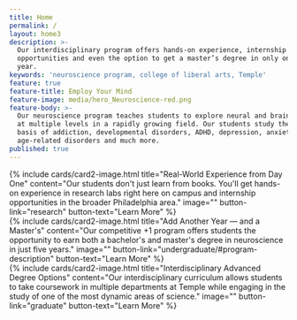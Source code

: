 ```yaml
---
title: Home
permalink: /
layout: home3
description: >-
  Our interdisciplinary program offers hands-on experience, internship
  opportunities and even the option to get a master’s degree in only one extra
  year.
keywords: 'neuroscience program, college of liberal arts, Temple'
feature: true
feature-title: Employ Your Mind
feature-image: media/hero_Neuroscience-red.png
feature-body: >-
  Our neuroscience program teaches students to explore neural and brain function
  at multiple levels in a rapidly growing field. Our students study the neural
  basis of addiction, developmental disorders, ADHD, depression, anxiety,
  age-related disorders and much more.
published: true
---
```


<div class="row row-wide">
  <div class="col m12 l4">{% include cards/card2-image.html
    title="Real-World Experience from Day One"
    content="Our students don't just learn from books. You'll get hands-on experience in research labs right here on campus and internship opportunities in the broader Philadelphia area."
    image=""
    button-link="research"
    button-text="Learn More" %}
  </div>
  <div class="row row-wide">
    <div class="col m12 l4">{% include cards/card2-image.html
      title="Add Another Year — and a Master's"
      content="Our competitive +1 program offers students the opportunity to earn both a bachelor's and master's degree in neuroscience in just five years."
      image=""
      button-link="undergraduate/#program-description"
      button-text="Learn More" %}
    </div>
    <div class="row row-wide">
      <div class="col m12 l4">{% include cards/card2-image.html
        title="Interdisciplinary Advanced Degree Options"
        content="Our interdisciplinary curriculum allows students to take coursework in multiple departments at Temple while engaging in the study of one of the most dynamic areas of science."
        image=""
        button-link="graduate"
        button-text="Learn More" %}
      </div>
</div>
